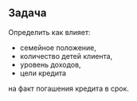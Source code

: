## Задача

Определить как влияет:

- семейное положение,
- количество детей клиента,
- уровень доходов,
- цели кредита

на факт погашения кредита в срок.
